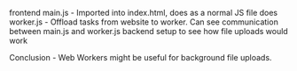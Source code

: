 frontend
    main.js - Imported into index.html, does as a normal JS file does
    worker.js - Offload tasks from website to worker. Can see communication between main.js and worker.js
backend
    setup to see how file uploads would work


Conclusion - Web Workers might be useful for background file uploads. 

